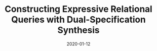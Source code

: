---
title: "Constructing Expressive Relational Queries with Dual-Specification Synthesis"
collection: publications
permalink: /publication/2020-01-12-duoquest-cidr
date: 2020-01-12
type: 'Short Paper'
venue: 'CIDR 2020'
paperurl: '/assets/files/duoquest_cidr2020.pdf'
authors: '<strong>Christopher Baik</strong>, Zhongjun Jin, Michael Cafarella, and H. V. Jagadish'
---